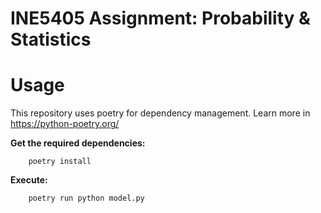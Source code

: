 # INE5405 Assignment: Probability & Statistics

# Usage

This repository uses poetry for dependency management. Learn more in https://python-poetry.org/


<b>Get the required dependencies:</b>

        poetry install

<b>Execute:</b>

        poetry run python model.py